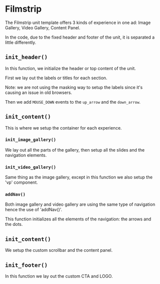 # Filmstrip

The Filmstrip unit template offers 3 kinds of experience in one ad: Image Gallery, Video Gallery, Content Panel.

In the code, due to the fixed header and footer of the unit, it is separated a little differently.

## `init_header()`

In this function, we initialize the header or top content of the unit. 

First we lay out the labels or titles for each section.

Note: we are not using the masking way to setup the labels since it's causing an issue in old browsers.

Then we add `MOUSE_DOWN` events to the `up_arrow` and the `down_arrow`. 

## `init_content()`

This is where we setup the container for each experience.

### `init_image_gallery()`

We lay out all the parts of the gallery, then setup all the slides and the navigation elements.

### `init_video_gallery()`

Same thing as the image gallery, except in this function we also setup the 'vp' component.

### `addNav()`

Both image gallery and video gallery are using the same type of navigation hence the use of 'addNav()'.

This function initializes all the elements of the navigation: the arrows and the dots.  

## `init_content()`

We setup the custom scrollbar and the content panel.

## `init_footer()`

In this function we lay out the custom CTA and LOGO.
